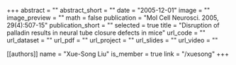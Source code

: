+++
abstract = ""
abstract_short = ""
date = "2005-12-01"
image = ""
image_preview = ""
math = false
publication = "Mol Cell Neurosci. 2005, 29(4):507-15"
publication_short = ""
selected = true
title = "Disruption of palladin results in neural tube closure defects in mice"
url_code = ""
url_dataset = ""
url_pdf = ""
url_project = ""
url_slides = ""
url_video = ""

[[authors]]
    name = "Xue-Song Liu"
    is_member = true
    link = "/xuesong"
+++
